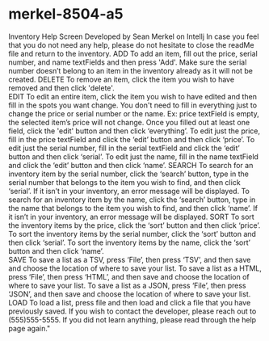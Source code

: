 # merkel-8504-a5
  Inventory Help Screen Developed by Sean Merkel on Intellj 
In case you feel that you do not need any help, please do not hesitate to close the 
readMe file and return to the inventory.
ADD
To add an item, fill out the price, serial number, and name textFields and then 
press 'Add'. Make sure the serial number doesn’t belong to an item in the inventory 
already as it will not be created. 
DELETE
To remove an item, click the item you wish to have removed and then click 'delete'.     
EDIT
To edit an entire item, click the item you wish to have edited and then fill in 
the spots you want change. You don't need to fill in everything just to change 
the price or serial number or the name. Ex: price textField is empty, the selected 
item’s price will not change. Once you filled out at least one field, click the 
'edit' button and then click ‘everything’. To edit just the price, fill in the 
price textField and click the ‘edit’ button and then click ‘price’. To edit 
just the serial number, fill in the serial textField and click the ‘edit’ button 
and then click ‘serial’.  To edit just the name, fill in the name textField and 
click the ‘edit’ button and then click ‘name’. 
SEARCH
To search for an inventory item by the serial number, click the ‘search’ button, 
type in the serial number that belongs to the item you wish to find, and then click 
‘serial’.  If it isn’t in your inventory, an error message will be displayed.
To search for an inventory item by the name, click the ‘search’ button, type in 
the name that belongs to the item you wish to find, and then click ‘name’. If it 
isn’t in your inventory, an error message will be displayed. 
SORT
To sort the inventory items by the price, click the ‘sort’ button and then click ‘price’. 
To sort the inventory items by the serial number, click the ‘sort’ button and then click 
‘serial’. To sort the inventory items by the name, click the ‘sort’ button and then click ‘name’.  
SAVE
To save a list as a TSV, press ‘File’, then press ‘TSV’, and then save and choose the location 
of where to save your list. To save a list as a HTML, press ‘File’, then press ‘HTML’, 
and then save and choose the location of where to save your list. To save a list as a 
JSON, press ‘File’, then press ‘JSON’, and then save and choose the location 
of where to save your list.
LOAD
To load a list, press file and then load and click a file 
that you have previously saved.
If you wish to contact the developer, please reach out to (555)555-5555.
If you did not learn anything, please read through the help page again."
